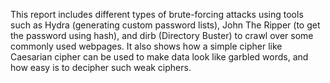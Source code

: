 This report includes different types of brute-forcing attacks using tools such as Hydra (generating custom password lists), John The Ripper (to get the password using hash), and dirb (Directory Buster) to crawl over some commonly used webpages. It also shows how a simple cipher like Caesarian cipher can be used to make data look like garbled words, and how easy is to decipher such weak ciphers.
